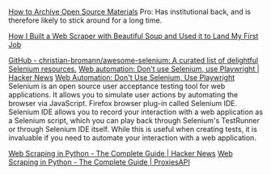
[How to Archive Open Source Materials](https://www.bellingcat.com/resources/how-tos/2018/02/22/archive-open-source-materials/)
Pro: Has institutional back, and is therefore likely to stick around for a long time.

[How I Built a Web Scraper with Beautiful Soup and Used it to Land My First Job](https://www.freecodecamp.org/news/how-i-used-a-side-project-to-land-a-job)

[GitHub - christian-bromann/awesome-selenium: A curated list of delightful Selenium resources.](https://github.com/christian-bromann/awesome-selenium)
[Web automation: Don't use Selenium, use Playwright | Hacker News](https://news.ycombinator.com/item?id=33537772)
[Web Automation: Don't Use Selenium, Use Playwright](https://new.pythonforengineers.com/blog/web-automation-dont-use-selenium-use-playwright/)
Selenium is an open source user acceptance testing tool for web applications. It allows you to simulate user actions by automating the browser via JavaScript.
Firefox browser plug-in called Selenium IDE. Selenium IDE allows you to record your interaction with a web application as a Selenium script, which you can play back through Selenium's TestRunner or through Selenium IDE itself. While this is useful when creating tests, it is invaluable if you need to automate your interaction with a web application.

[Web Scraping in Python - The Complete Guide | Hacker News](https://news.ycombinator.com/item?id=39442273)
[Web Scraping in Python - The Complete Guide | ProxiesAPI](https://proxiesapi.com/articles/web-scraping-in-python-the-complete-guide)
